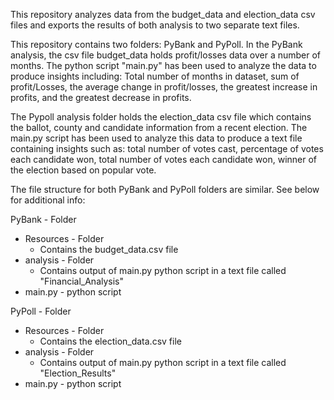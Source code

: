 This repository analyzes data from the budget_data and election_data csv files and exports the results of both analysis to two separate text files.

This repository contains two folders: PyBank and PyPoll. In the PyBank analysis, the csv file budget_data holds profit/losses data over a number of months. The python script "main.py" has been used to analyze the data to produce insights including: Total number of months in dataset, sum of profit/Losses, the average change in profit/losses, the greatest increase in profits, and the greatest decrease in profits.

The Pypoll analysis folder holds the election_data csv file which contains the ballot, county and candidate information from a recent election. The main.py script has been used to analyze this data to produce a text file containing insights such as: total number of votes cast, percentage of votes each candidate won, total number of votes each candidate won, winner of the election based on popular vote.

The file structure for both PyBank and PyPoll folders are similar. See below for additional info:

PyBank - Folder
* Resources - Folder
  * Contains the budget_data.csv file
* analysis - Folder
  * Contains output of main.py python script in a text file called "Financial_Analysis"
* main.py - python script

PyPoll - Folder
* Resources - Folder
  * Contains the election_data.csv file
* analysis - Folder
  * Contains output of main.py python script in a text file called "Election_Results"
* main.py - python script
